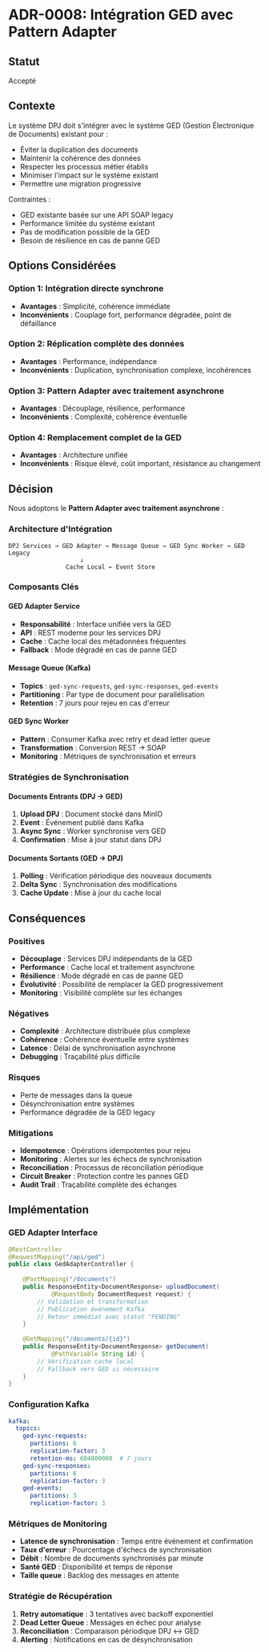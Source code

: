 # ADR-0008: Intégration GED avec Pattern Adapter

## Statut

Accepté

## Contexte

Le système DPJ doit s'intégrer avec le système GED (Gestion Électronique de Documents) existant pour :
- Éviter la duplication des documents
- Maintenir la cohérence des données
- Respecter les processus métier établis
- Minimiser l'impact sur le système existant
- Permettre une migration progressive

Contraintes :
- GED existante basée sur une API SOAP legacy
- Performance limitée du système existant
- Pas de modification possible de la GED
- Besoin de résilience en cas de panne GED

## Options Considérées

### Option 1: Intégration directe synchrone
- **Avantages** : Simplicité, cohérence immédiate
- **Inconvénients** : Couplage fort, performance dégradée, point de défaillance

### Option 2: Réplication complète des données
- **Avantages** : Performance, indépendance
- **Inconvénients** : Duplication, synchronisation complexe, incohérences

### Option 3: Pattern Adapter avec traitement asynchrone
- **Avantages** : Découplage, résilience, performance
- **Inconvénients** : Complexité, cohérence éventuelle

### Option 4: Remplacement complet de la GED
- **Avantages** : Architecture unifiée
- **Inconvénients** : Risque élevé, coût important, résistance au changement

## Décision

Nous adoptons le **Pattern Adapter avec traitement asynchrone** :

### Architecture d'Intégration
```
DPJ Services → GED Adapter → Message Queue → GED Sync Worker → GED Legacy
                    ↓
                Cache Local ← Event Store
```

### Composants Clés

#### GED Adapter Service
- **Responsabilité** : Interface unifiée vers la GED
- **API** : REST moderne pour les services DPJ
- **Cache** : Cache local des métadonnées fréquentes
- **Fallback** : Mode dégradé en cas de panne GED

#### Message Queue (Kafka)
- **Topics** : `ged-sync-requests`, `ged-sync-responses`, `ged-events`
- **Partitioning** : Par type de document pour parallélisation
- **Retention** : 7 jours pour rejeu en cas d'erreur

#### GED Sync Worker
- **Pattern** : Consumer Kafka avec retry et dead letter queue
- **Transformation** : Conversion REST → SOAP
- **Monitoring** : Métriques de synchronisation et erreurs

### Stratégies de Synchronisation

#### Documents Entrants (DPJ → GED)
1. **Upload DPJ** : Document stocké dans MinIO
2. **Event** : Événement publié dans Kafka
3. **Async Sync** : Worker synchronise vers GED
4. **Confirmation** : Mise à jour statut dans DPJ

#### Documents Sortants (GED → DPJ)
1. **Polling** : Vérification périodique des nouveaux documents
2. **Delta Sync** : Synchronisation des modifications
3. **Cache Update** : Mise à jour du cache local

## Conséquences

### Positives
- **Découplage** : Services DPJ indépendants de la GED
- **Performance** : Cache local et traitement asynchrone
- **Résilience** : Mode dégradé en cas de panne GED
- **Évolutivité** : Possibilité de remplacer la GED progressivement
- **Monitoring** : Visibilité complète sur les échanges

### Négatives
- **Complexité** : Architecture distribuée plus complexe
- **Cohérence** : Cohérence éventuelle entre systèmes
- **Latence** : Délai de synchronisation asynchrone
- **Debugging** : Traçabilité plus difficile

### Risques
- Perte de messages dans la queue
- Désynchronisation entre systèmes
- Performance dégradée de la GED legacy

### Mitigations
- **Idempotence** : Opérations idempotentes pour rejeu
- **Monitoring** : Alertes sur les échecs de synchronisation
- **Reconciliation** : Processus de réconciliation périodique
- **Circuit Breaker** : Protection contre les pannes GED
- **Audit Trail** : Traçabilité complète des échanges

## Implémentation

### GED Adapter Interface
```java
@RestController
@RequestMapping("/api/ged")
public class GedAdapterController {
    
    @PostMapping("/documents")
    public ResponseEntity<DocumentResponse> uploadDocument(
            @RequestBody DocumentRequest request) {
        // Validation et transformation
        // Publication événement Kafka
        // Retour immédiat avec statut "PENDING"
    }
    
    @GetMapping("/documents/{id}")
    public ResponseEntity<DocumentResponse> getDocument(
            @PathVariable String id) {
        // Vérification cache local
        // Fallback vers GED si nécessaire
    }
}
```

### Configuration Kafka
```yaml
kafka:
  topics:
    ged-sync-requests:
      partitions: 6
      replication-factor: 3
      retention-ms: 604800000  # 7 jours
    ged-sync-responses:
      partitions: 6
      replication-factor: 3
    ged-events:
      partitions: 3
      replication-factor: 3
```

### Métriques de Monitoring
- **Latence de synchronisation** : Temps entre événement et confirmation
- **Taux d'erreur** : Pourcentage d'échecs de synchronisation
- **Débit** : Nombre de documents synchronisés par minute
- **Santé GED** : Disponibilité et temps de réponse
- **Taille queue** : Backlog des messages en attente

### Stratégie de Récupération
1. **Retry automatique** : 3 tentatives avec backoff exponentiel
2. **Dead Letter Queue** : Messages en échec pour analyse
3. **Reconciliation** : Comparaison périodique DPJ ↔ GED
4. **Alerting** : Notifications en cas de désynchronisation